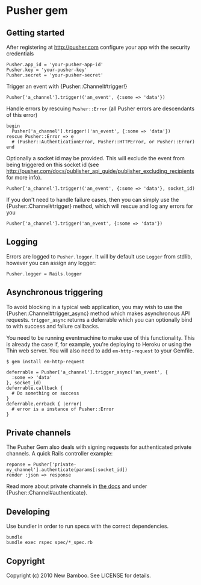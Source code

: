 Pusher gem
==========

Getting started
---------------

After registering at <http://pusher.com> configure your app with the security credentials

    Pusher.app_id = 'your-pusher-app-id'
    Pusher.key = 'your-pusher-key'
    Pusher.secret = 'your-pusher-secret'

Trigger an event with {Pusher::Channel#trigger!}

    Pusher['a_channel'].trigger!('an_event', {:some => 'data'})

Handle errors by rescuing `Pusher::Error` (all Pusher errors are descendants of this error)

    begin
      Pusher['a_channel'].trigger!('an_event', {:some => 'data'})
    rescue Pusher::Error => e
      # (Pusher::AuthenticationError, Pusher::HTTPError, or Pusher::Error)
    end

Optionally a socket id may be provided. This will exclude the event from being triggered on this socket id (see <http://pusher.com/docs/publisher_api_guide/publisher_excluding_recipients> for more info).

    Pusher['a_channel'].trigger!('an_event', {:some => 'data'}, socket_id)

If you don't need to handle failure cases, then you can simply use the {Pusher::Channel#trigger} method, which will rescue and log any errors for you

    Pusher['a_channel'].trigger('an_event', {:some => 'data'})

Logging
-------

Errors are logged to `Pusher.logger`. It will by default use `Logger` from stdlib, however you can assign any logger:

    Pusher.logger = Rails.logger

Asynchronous triggering
-----------------------

To avoid blocking in a typical web application, you may wish to use the {Pusher::Channel#trigger_async} method which makes asynchronous API requests. `trigger_async` returns a deferrable which you can optionally bind to with success and failure callbacks.

You need to be running eventmachine to make use of this functionality. This is already the case if, for example, you're deploying to Heroku or using the Thin web server. You will also need to add `em-http-request` to your Gemfile.

    $ gem install em-http-request

    deferrable = Pusher['a_channel'].trigger_async('an_event', {
      :some => 'data'
    }, socket_id)
    deferrable.callback {
      # Do something on success
    }
    deferrable.errback { |error|
      # error is a instance of Pusher::Error
    }

Private channels
----------------

The Pusher Gem also deals with signing requests for authenticated private channels. A quick Rails controller example:

    reponse = Pusher['private-my_channel'].authenticate(params[:socket_id])
    render :json => response
    
Read more about private channels in [the docs](http://pusher.com/docs/client_api_guide/client_channels#subscribe-private-channels) and under {Pusher::Channel#authenticate}.

Developing
----------

Use bundler in order to run specs with the correct dependencies.

    bundle
    bundle exec rspec spec/*_spec.rb

Copyright
---------

Copyright (c) 2010 New Bamboo. See LICENSE for details.
